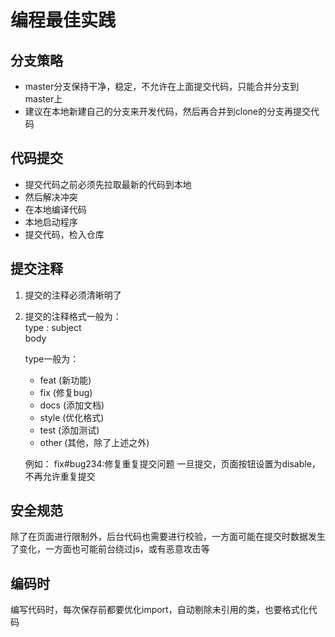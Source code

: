 # 编程最佳实践

## 分支策略
- master分支保持干净，稳定，不允许在上面提交代码，只能合并分支到master上
- 建议在本地新建自己的分支来开发代码，然后再合并到clone的分支再提交代码

## 代码提交
- 提交代码之前必须先拉取最新的代码到本地
- 然后解决冲突
- 在本地编译代码
- 本地启动程序
- 提交代码，检入仓库

## 提交注释
1. 提交的注释必须清晰明了
2. 提交的注释格式一般为： <br/>
	type : subject <br/>
	body

	type一般为：
	- feat (新功能)
	- fix  (修复bug)
	- docs (添加文档)
	- style (优化格式)
	- test (添加测试)
	- other (其他，除了上述之外)


	例如：
	fix#bug234:修复重复提交问题
	一旦提交，页面按钮设置为disable，不再允许重复提交

## 安全规范

除了在页面进行限制外，后台代码也需要进行校验，一方面可能在提交时数据发生了变化，一方面也可能前台绕过js，或有恶意攻击等

## 编码时

编写代码时，每次保存前都要优化import，自动剔除未引用的类，也要格式化代码
